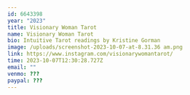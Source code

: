 ```yaml
---
id: 6643398
year: "2023"
title: Visionary Woman Tarot
name: Visionary Woman Tarot
bio: I﻿ntuitive Tarot readings by Kristine Gorman
image: /uploads/screenshot-2023-10-07-at-8.31.36 am.png
link: https://www.instagram.com/visionarywomantarot/
time: 2023-10-07T12:30:28.727Z
email: ""
venmo: ???
paypal: ???
---
```

